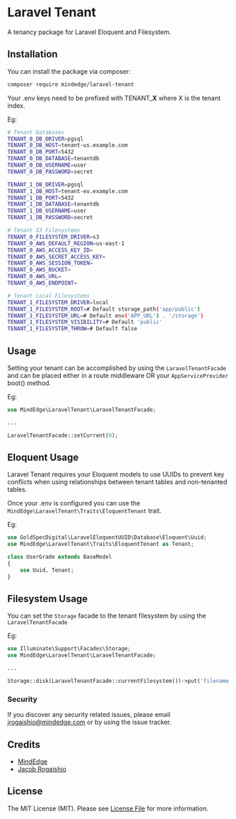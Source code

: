 # Laravel Tenant

A tenancy package for Laravel Eloquent and Filesystem.

## Installation

You can install the package via composer:

```bash
composer require mindedge/laravel-tenant
```

Your .env keys need to be prefixed with TENANT\_**X** where X is the tenant index.

Eg:

```bash
# Tenant Databases
TENANT_0_DB_DRIVER=pgsql
TENANT_0_DB_HOST=tenant-us.example.com
TENANT_0_DB_PORT=5432
TENANT_0_DB_DATABASE=tenantdb
TENANT_0_DB_USERNAME=user
TENANT_0_DB_PASSWORD=secret

TENANT_1_DB_DRIVER=pgsql
TENANT_1_DB_HOST=tenant-eu.example.com
TENANT_1_DB_PORT=5432
TENANT_1_DB_DATABASE=tenantdb
TENANT_1_DB_USERNAME=user
TENANT_1_DB_PASSWORD=secret

# Tenant S3 Filesystems
TENANT_0_FILESYSTEM_DRIVER=s3
TENANT_0_AWS_DEFAULT_REGION=us-east-1
TENANT_0_AWS_ACCESS_KEY_ID=
TENANT_0_AWS_SECRET_ACCESS_KEY=
TENANT_0_AWS_SESSION_TOKEN=
TENANT_0_AWS_BUCKET=
TENANT_0_AWS_URL=
TENANT_0_AWS_ENDPOINT=

# Tenant Local Filesystems
TENANT_1_FILESYSTEM_DRIVER=local
TENANT_1_FILESYSTEM_ROOT=# Default storage_path('app/public')
TENANT_1_FILESYSTEM_URL=# Default env('APP_URL') . '/storage')
TENANT_1_FILESYSTEM_VISIBILITY=# Default 'public'
TENANT_1_FILESYSTEM_THROW=# Default false

```

## Usage

Setting your tenant can be accomplished by using the `LaravelTenantFacade` and can be placed either in a
route middleware OR your `AppServiceProvider` boot() method.

Eg:

```php
use MindEdge\LaravelTenant\LaravelTenantFacade;

...

LaravelTenantFacade::setCurrent(0);
```

## Eloquent Usage

Laravel Tenant requires your Eloquent models to use UUIDs to prevent key conflicts when using relationships between tenant tables and non-tenanted tables.

Once your .env is configured you can use the `MindEdge\LaravelTenant\Traits\EloquentTenant` trait.

Eg:

```php
use GoldSpecDigital\LaravelEloquentUUID\Database\Eloquent\Uuid;
use MindEdge\LaravelTenant\Traits\EloquentTenant as Tenant;

class UserGrade extends BaseModel
{
    use Uuid, Tenant;
}
```

## Filesystem Usage

You can set the `Storage` facade to the tenant filesystem by using the `LaravelTenantFacade`

Eg:

```php
use Illuminate\Support\Facades\Storage;
use MindEdge\LaravelTenant\LaravelTenantFacade;

...

Storage::disk(LaravelTenantFacade::currentFilesystem())->put('filename', $file_content);
```

### Security

If you discover any security related issues, please email jrogaishio@mindedge.com or by using the issue tracker.

## Credits

- [MindEdge](https://github.com/mindedge)
- [Jacob Rogaishio](https://github.com/jrogaishio)

## License

The MIT License (MIT). Please see [License File](LICENSE.md) for more information.
